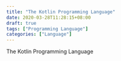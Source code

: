 ```yaml
---
title: "The Kotlin Programming Language"
date: 2020-03-28T11:28:15+08:00
draft: true
tags: ["Programming Language"]
categories: ["Language"]
---
```


The Kotlin Programming Language